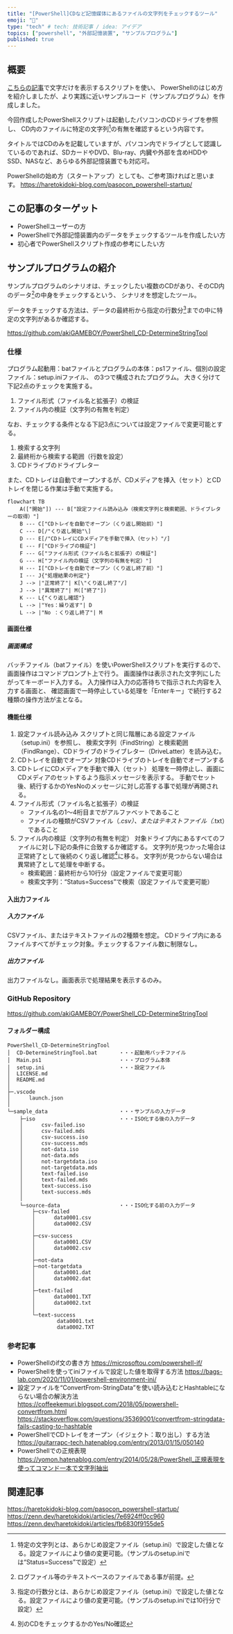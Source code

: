 ```yaml
---
title: "[PowerShell]CDなど記憶媒体にあるファイルの文字列をチェックするツール"
emoji: "🦾"
type: "tech" # tech: 技術記事 / idea: アイデア
topics: ["powershell", "外部記憶装置", "サンプルプログラム"]
published: true
---
```

## 概要

[こちらの記事](https://haretokidoki-blog.com/pasocon_powershell-startup/)で文字だけを表示するスクリプトを使い、
PowerShellのはじめ方を紹介しましたが、より実践に近いサンプルコード（サンプルプログラム）を作成しました。

今回作成したPowerShellスクリプトは起動したパソコンのCDドライブを参照し、
CD内のファイルに特定の文字列[^1]の有無を確認するという内容です。
[^1]: 特定の文字列とは、あらかじめ設定ファイル（setup.ini）で設定した値となる。設定ファイルにより値の変更可能。（サンプルのsetup.iniでは“Status=Success”で設定）

タイトルではCDのみを記載していますが、パソコン内でドライブとして認識しているのであれば、SDカードやDVD、Blu-ray、内臓や外部を含めHDDやSSD、NASなど、あらゆる外部記憶装置でも対応可。

PowerShellの始め方（スタートアップ）としても、ご参考頂ければと思います。
https://haretokidoki-blog.com/pasocon_powershell-startup/

## この記事のターゲット

- PowerShellユーザーの方
- PowerShellで外部記憶装置内のデータをチェックするツールを作成したい方
- 初心者でPowerShellスクリプト作成の参考にしたい方

## サンプルプログラムの紹介

サンプルプログラムのシナリオは、チェックしたい複数のCDがあり、そのCD内のデータ[^2]の中身をチェックするという、
シナリオを想定したツール。
[^2]: ログファイル等のテキストベースのファイルである事が前提。

データをチェックする方法は、データの最終桁から指定の行数分[^3]までの中に特定の文字列があるか確認する。
[^3]: 指定の行数分とは、あらかじめ設定ファイル（setup.ini）で設定した値となる。設定ファイルにより値の変更可能。（サンプルのsetup.iniでは10行分で設定）

https://github.com/akiGAMEBOY/PowerShell_CD-DetermineStringTool

### 仕様

プログラム起動用：batファイルとプログラムの本体：ps1ファイル、個別の設定ファイル：setup.iniファイル、
の3つで構成されたプログラム。
大きく分けて下記2点のチェックを実施する。

1. ファイル形式（ファイル名と拡張子）の検証
1. ファイル内の検証（文字列の有無を判定）

なお、チェックする条件となる下記3点については設定ファイルで変更可能とする。

1. 検索する文字列
1. 最終桁から検索する範囲（行数を設定）
1. CDドライブのドライブレター

また、CDトレイは自動でオープンするが、CDメディアを挿入（セット）とCDトレイを閉じる作業は手動で実施する。

```mermaid
flowchart TB
    A(["開始"]) --- B["設定ファイル読み込み（検索文字列と検索範囲、ドライブレターの取得）"]
    B --- C["CDトレイを自動でオープン（くり返し開始前）"]
    C --- D[/"くり返し開始"\]
    D --- E[/"CDトレイにCDメディアを手動で挿入（セット）"/]
    E --- F["CDドライブの検証"]
    F --- G["ファイル形式（ファイル名と拡張子）の検証"]
    G --- H["ファイル内の検証（文字列の有無を判定）"]
    H --- I["CDトレイを自動でオープン（くり返し終了前）"]
    I --- J{"処理結果の判定"}
    J --> |"正常終了"| K[\"くり返し終了"/]
    J --> |"異常終了"| M(["終了"])
    K --- L{"くり返し確認"}
    L --> |"Yes：繰り返す"| D
    L --> |"No ：くり返し終了"| M
```

#### 画面仕様

##### 画面構成

バッチファイル（batファイル）を使いPowerShellスクリプトを実行するので、
画面操作はコマンドプロンプト上で行う。
画面操作は表示された文字列にしたがってキーボード入力する。
入力操作は入力の応答待ちで指示された内容を入力する画面と、
確認画面で一時停止している処理を「Enterキー」で続行する2種類の操作方法が主となる。

#### 機能仕様

1. 設定ファイル読み込み
スクリプトと同じ階層にある設定ファイル（setup.ini）を参照し、
検索文字列（FindString）と検索範囲（FindRange）、CDドライブのドライブレター（DriveLatter）を読み込む。
1. CDトレイを自動でオープン
対象CDドライブのトレイを自動でオープンする
1. CDトレイにCDメディアを手動で挿入（セット）
処理を一時停止し、画面にCDメディアのセットするよう指示メッセージを表示する。
手動でセット後、続行するかのYesNoのメッセージに対し応答する事で処理が再開される。
1. ファイル形式（ファイル名と拡張子）の検証
    - ファイル名の1～4桁目までがアルファベットであること
    - ファイルの種類がCSVファイル（*.csv）、またはテキストファイル（*.txt）であること
1. ファイル内の検証（文字列の有無を判定）
対象ドライブ内にあるすべてのファイルに対し下記の条件に合致するか確認する。
文字列が見つかった場合は正常終了として後続のくり返し確認[^4]に移る。
文字列が見つからない場合は異常終了として処理を中断する。
    - 検索範囲：最終桁から10行分（設定ファイルで変更可能）
    - 検索文字列：“Status=Success”で検索（設定ファイルで変更可能）

[^4]: 別のCDをチェックするかのYes/No確認

#### 入出力ファイル

##### 入力ファイル

CSVファイル、またはテキストファイルの2種類を想定。
CDドライブ内にあるファイルすべてがチェック対象。チェックするファイル数に制限なし。

##### 出力ファイル

出力ファイルなし。画面表示で処理結果を表示するのみ。

### GitHub Repository

https://github.com/akiGAMEBOY/PowerShell_CD-DetermineStringTool

#### フォルダー構成

```
PowerShell_CD-DetermineStringTool
│  CD-DetermineStringTool.bat       ・・・起動用バッチファイル
│  Main.ps1                         ・・・プログラム本体
│  setup.ini                        ・・・設定ファイル
│  LICENSE.md
│  README.md
│
├─.vscode
│      launch.json
│
└─sample_data                       ・・・サンプルの入力データ
    ├─iso                           ・・・ISO化する後の入力データ
    │      csv-failed.iso
    │      csv-failed.mds
    │      csv-success.iso
    │      csv-success.mds
    │      not-data.iso
    │      not-data.mds
    │      not-targetdata.iso
    │      not-targetdata.mds
    │      text-failed.iso
    │      text-failed.mds
    │      text-success.iso
    │      text-success.mds
    │
    └─source-data                   ・・・ISO化する前の入力データ
        ├─csv-failed
        │      data0001.csv
        │      data0002.CSV
        │
        ├─csv-success
        │      data0001.CSV
        │      data0002.csv
        │
        ├─not-data
        ├─not-targetdata
        │      data0001.dat
        │      data0002.dat
        │
        ├─text-failed
        │      data0001.TXT
        │      data0002.txt
        │
        └─text-success
                data0001.txt
                data0002.TXT
```

### 参考記事

- PowerShellのif文の書き方
    https://microsoftou.com/powershell-if/
- PowerShellを使ってiniファイルで設定した値を取得する方法
    https://bags-lab.com/2020/11/01/powershell-environment-ini/
- 設定ファイルを“ConvertFrom-StringData”を使い読み込むとHashtableにならない場合の解決方法
    https://coffeekemuri.blogspot.com/2018/05/powershell-convertfrom.html
    https://stackoverflow.com/questions/35369001/convertfrom-stringdata-fails-casting-to-hashtable
- PowerShellでCDトレイをオープン（イジェクト：取り出し）する方法
    https://guitarrapc-tech.hatenablog.com/entry/2013/01/15/050140
- PowerShellでの正規表現
    https://yomon.hatenablog.com/entry/2014/05/28/PowerShell_正規表現を使ってコマンド一本で文字列抽出

## 関連記事

https://haretokidoki-blog.com/pasocon_powershell-startup/
https://zenn.dev/haretokidoki/articles/7e6924ff0cc960
https://zenn.dev/haretokidoki/articles/fb6830f9155de5
